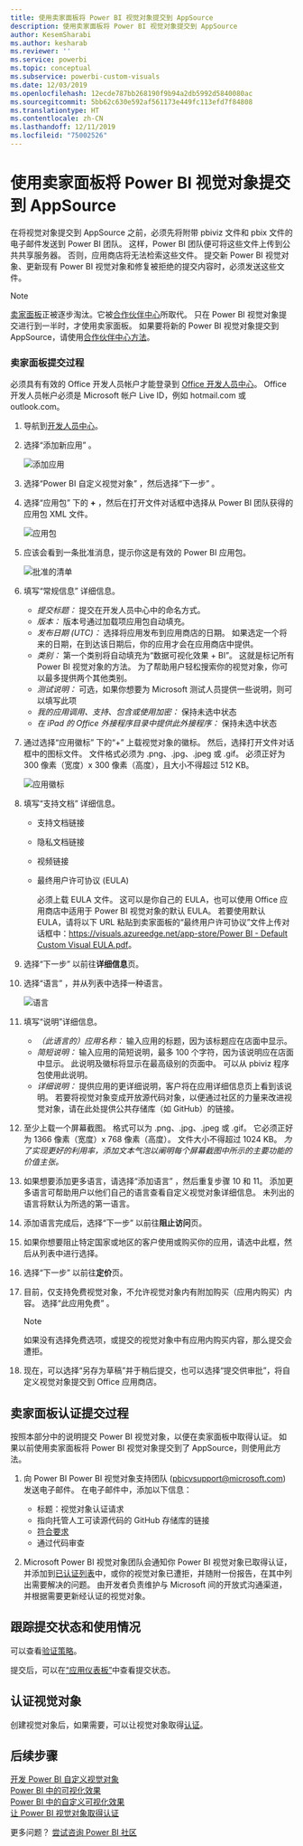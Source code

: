 ```yaml
---
title: 使用卖家面板将 Power BI 视觉对象提交到 AppSource
description: 使用卖家面板将 Power BI 视觉对象提交到 AppSource
author: KesemSharabi
ms.author: kesharab
ms.reviewer: ''
ms.service: powerbi
ms.topic: conceptual
ms.subservice: powerbi-custom-visuals
ms.date: 12/03/2019
ms.openlocfilehash: 12ecde787bb268190f9b94a2db5992d5840080ac
ms.sourcegitcommit: 5bb62c630e592af561173e449fc113efd7f84808
ms.translationtype: HT
ms.contentlocale: zh-CN
ms.lasthandoff: 12/11/2019
ms.locfileid: "75002526"
---
```

# <a name="submit-a-power-bi-visual-to-appsource-using-seller-dashboard"></a>使用卖家面板将 Power BI 视觉对象提交到 AppSource

在将视觉对象提交到 AppSource 之前，必须先将附带 pbiviz 文件和 pbix 文件的电子邮件发送到 Power BI 团队。   这样，Power BI 团队便可将这些文件上传到公共共享服务器。 否则，应用商店将无法检索这些文件。 提交新 Power BI 视觉对象、更新现有 Power BI 视觉对象和修复被拒绝的提交内容时，必须发送这些文件。

>[!NOTE]
>[卖家面板](https://docs.microsoft.com/office/dev/store/use-the-seller-dashboard-to-submit-to-the-office-store)正被逐步淘汰。它被[合作伙伴中心](https://docs.microsoft.com/partner-center/)所取代。 只在 Power BI 视觉对象提交进行到一半时，才使用卖家面板。 如果要将新的 Power BI 视觉对象提交到 AppSource，请使用[合作伙伴中心方法](office-store.md#submitting-to-appsource)。

### <a name="seller-dashboard-submission-process"></a>卖家面板提交过程

必须具有有效的 Office 开发人员帐户才能登录到 [Office 开发人员中心](https://dev.office.com/)。 Office 开发人员帐户必须是 Microsoft 帐户 Live ID，例如 hotmail.com 或 outlook.com。

1. 导航到[开发人员中心](https://sellerdashboard.microsoft.com/Application/Summary)。

2. 选择“添加新应用”  。

    ![添加应用](media/office-store/powerbi-custom-visual-add-an-app.png)

3. 选择“Power BI 自定义视觉对象”  ，然后选择“下一步”  。

4. 选择“应用包”  下的 **+** ，然后在打开文件对话框中选择从 Power BI 团队获得的应用包 XML 文件。

    ![应用包](media/office-store/powerbi-custom-visual-apppackage.png)

5. 应该会看到一条批准消息，提示你这是有效的 Power BI 应用包。

    ![批准的清单](media/office-store/powerbi-custom-visual-manifest-approved.png)

6. 填写“常规信息”  详细信息。

   * *提交标题：* 提交在开发人员中心中的命名方式。
   * *版本：* 版本号通过加载项应用包自动填充。
   * *发布日期 (UTC)：* 选择将应用发布到应用商店的日期。 如果选定一个将来的日期，在到达该日期后，你的应用才会在应用商店中提供。
   * *类别：* 第一个类别将自动填充为“数据可视化效果 + BI”。 这就是标记所有 Power BI 视觉对象的方法。 为了帮助用户轻松搜索你的视觉对象，你可以最多提供两个其他类别。
   * *测试说明：* 可选，如果你想要为 Microsoft 测试人员提供一些说明，则可以填写此项
   * *我的应用调用、支持、包含或使用加密：* 保持未选中状态
   * *在 iPad 的 Office 外接程序目录中提供此外接程序：* 保持未选中状态
7. 通过选择“应用徽标”  下的“+”  上载视觉对象的徽标。 然后，选择打开文件对话框中的图标文件。 文件格式必须为 .png、.jpg、.jpeg 或 .gif。 必须正好为 300 像素（宽度）x 300 像素（高度），且大小不得超过 512 KB。

    ![应用徽标](media/office-store/powerbi-custom-visual-app-logo.png)

8. 填写“支持文档”  详细信息。

   * 支持文档链接
   * 隐私文档链接
   * 视频链接
   * 最终用户许可协议 (EULA)

       必须上载 EULA 文件。 这可以是你自己的 EULA，也可以使用 Office 应用商店中适用于 Power BI 视觉对象的默认 EULA。 若要使用默认 EULA，请将以下 URL 粘贴到卖家面板的“最终用户许可协议”文件上传对话框中：[https://visuals.azureedge.net/app-store/Power BI - Default Custom Visual EULA.pdf](https://visuals.azureedge.net/app-store/Power%20BI%20-%20Default%20Custom%20Visual%20EULA.pdf)。

9. 选择“下一步”  以前往**详细信息**页。

10. 选择“语言”  ，并从列表中选择一种语言。

    ![语言](media/office-store/powerbi-custom-visual-language.png)

11. 填写“说明”详细信息。

    * *（此语言的）应用名称：* 输入应用的标题，因为该标题应在店面中显示。
    * *简短说明：* 输入应用的简短说明，最多 100 个字符，因为该说明应在店面中显示。 此说明及徽标将显示在最高级别的页面中。 可以从 pbiviz 程序包使用此说明。
    * *详细说明：* 提供应用的更详细说明，客户将在应用详细信息页上看到该说明。 若要将视觉对象变成开放源代码对象，以便通过社区的力量来改进视觉对象，请在此处提供公共存储库（如 GitHub）的链接。

12. 至少上载一个屏幕截图。 格式可以为 .png、.jpg、.jpeg 或 .gif。 它必须正好为 1366 像素（宽度）x 768 像素（高度）。 文件大小不得超过 1024 KB。 *为了实现更好的利用率，添加文本气泡以阐明每个屏幕截图中所示的主要功能的价值主张。*

12. 如果想要添加更多语言，请选择“添加语言”  ，然后重复步骤 10 和 11。 添加更多语言可帮助用户以他们自己的语言查看自定义视觉对象详细信息。 未列出的语言将默认为所选的第一语言。

13. 添加语言完成后，选择“下一步”  以前往**阻止访问**页。

14. 如果你想要阻止特定国家或地区的客户使用或购买你的应用，请选中此框，然后从列表中进行选择。

15. 选择“下一步”  以前往**定价**页。

16. 目前，仅支持免费视觉对象，不允许视觉对象内有附加购买（应用内购买）内容。  选择“此应用免费”  。

    > [!NOTE]
    > 如果没有选择免费选项，或提交的视觉对象中有应用内购买内容，那么提交会遭拒。

17. 现在，可以选择“另存为草稿”并于稍后提交，也可以选择“提交供审批”，将自定义视觉对象提交到 Office 应用商店。  

## <a name="seller-dashboard-certification-submission-process"></a>卖家面板认证提交过程

按照本部分中的说明提交 Power BI 视觉对象，以便在卖家面板中取得认证。 如果以前使用卖家面板将 Power BI 视觉对象提交到了 AppSource，则使用此方法。

1. 向 Power BI Power BI 视觉对象支持团队 (pbicvsupport@microsoft.com) 发送电子邮件。 在电子邮件中，添加以下信息：
    * 标题：视觉对象认证请求
    * 指向托管人工可读源代码的 GitHub 存储库的链接
    * [符合要求](power-bi-custom-visuals-certified.md#certification-requirements)
    * 通过代码审查

2. Microsoft Power BI 视觉对象团队会通知你 Power BI 视觉对象已取得认证，并添加到[已认证列表](power-bi-custom-visuals-certified.md#list-of-power-bi-visuals-that-have-been-certified)中，或你的视觉对象已遭拒，并随附一份报告，在其中列出需要解决的问题。 由开发者负责维护与 Microsoft 间的开放式沟通渠道，并根据需要更新经认证的视觉对象。

## <a name="tracking-submission-status-and-usage"></a>跟踪提交状态和使用情况

可以查看[验证策略](https://dev.office.com/officestore/docs/validation-policies#13-power-bi-custom-visuals)。

提交后，可以在[“应用仪表板”](https://sellerdashboard.microsoft.com/Application/Summary/)中查看提交状态。

## <a name="certify-your-visual"></a>认证视觉对象

创建视觉对象后，如果需要，可以让视觉对象取得[认证](../developer/power-bi-custom-visuals-certified.md)。

## <a name="next-steps"></a>后续步骤

[开发 Power BI 自定义视觉对象](visuals/custom-visual-develop-tutorial.md)  
[Power BI 中的可视化效果](../visuals/power-bi-report-visualizations.md)  
[Power BI 中的自定义可视化效果](../developer/power-bi-custom-visuals.md)  
[让 Power BI 视觉对象取得认证](../developer/power-bi-custom-visuals-certified.md)

更多问题？ [尝试咨询 Power BI 社区](https://community.powerbi.com/)
